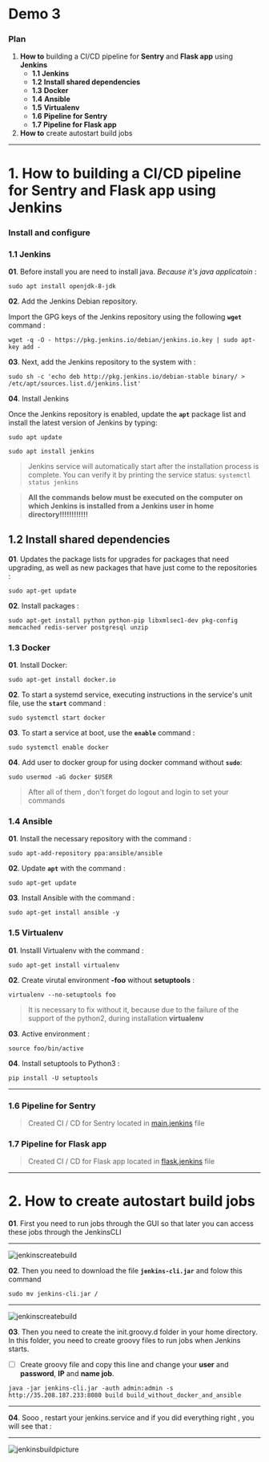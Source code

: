 # Demo 3

### Plan 

1. **How to** building a CI/CD pipeline for **Sentry** and **Flask app** using **Jenkins**
	* **1.1** **Jenkins**
	* **1.2** **Install shared dependencies**
	* **1.3** **Docker**
	* **1.4** **Ansible**
	* **1.5** **Virtualenv**
	* **1.6** **Pipeline for Sentry**
	* **1.7** **Pipeline for Flask app**
2. **How to** create autostart build jobs

---
# 1. How to building a CI/CD pipeline for Sentry and Flask app using Jenkins

###  Install and configure 

### 1.1 Jenkins

**01**. Before install you are need to install java. *Because it's java applicatoin* :

`sudo apt install openjdk-8-jdk`

**02**. Add the Jenkins Debian repository.

Import the GPG keys of the Jenkins repository using the following **`wget`** command :

`wget -q -O - https://pkg.jenkins.io/debian/jenkins.io.key | sudo apt-key add -`

**03**. Next, add the Jenkins repository to the system with :

`sudo sh -c 'echo deb http://pkg.jenkins.io/debian-stable binary/ > /etc/apt/sources.list.d/jenkins.list'`

**04**. Install Jenkins 

Once the Jenkins repository is enabled, update the **`apt`** package list and install the latest version of Jenkins by typing:

`sudo apt update`

`sudo apt install jenkins`

> Jenkins service will automatically start after the installation process is complete. You can verify it by printing the service status:
> `systemctl status jenkins`

> **All the commands below must be executed on the computer on which Jenkins is installed from a Jenkins user in home directory!!!!!!!!!!!!**

## 1.2 Install shared dependencies

**01**. Updates the package lists for upgrades for packages that need upgrading, as well as new packages that have just come to the repositories :

`sudo apt-get update`

**02**. Install packages :

`sudo apt-get install python python-pip libxmlsec1-dev pkg-config memcached redis-server postgresql unzip`

### 1.3 Docker

**01**. Install Docker:

`sudo apt-get install docker.io`

**02**. To start a systemd service, executing instructions in the service's unit file, use the **`start`** command :

`sudo systemctl start docker`

**03**. To start a service at boot, use the **`enable`** command :

`sudo systemctl enable docker`

**04**. Add user to docker group for using docker command without **`sudo`**:

`sudo usermod -aG docker $USER`

> After all of them , don't forget do logout and login to set your commands 

### 1.4 Ansible

**01**. Install the necessary repository with the command :

`sudo apt-add-repository ppa:ansible/ansible`

**02**. Update **`apt`** with the command :

`sudo apt-get update`

**03**. Install Ansible with the command :

`sudo apt-get install ansible -y`

### 1.5 Virtualenv 

**01**. Installl Virtualenv with the command : 

`sudo apt-get install virtualenv`

**02**. Create virutal environment **-foo**  without **setuptools** : 

`virtualenv --no-setuptools foo`

> It is necessary to fix without it, because due to the failure of the support of the python2, during installation **virtualenv**

**03**. Active environment :

`source foo/bin/active`

**04**. Install setuptools to Python3 :

`pip install -U setuptools`

---

### 1.6 Pipeline for Sentry 

> Created CI / CD for Sentry located in [main.jenkins](https://github.com/lizardkinggg/sentry-cicd/blob/master/main.jenkins) file

### 1.7 Pipeline for Flask app 

> Created CI / CD for Flask app located in [flask.jenkins](https://github.com/lizardkinggg/flask-app/blob/master/flask.jenkins) file

--- 

# 2. How to create autostart build jobs 

**01**. First you need to run jobs through the GUI so that later you can access these jobs through the JenkinsCLI

---

![jenkinscreatebuild](https://i.stack.imgur.com/JavjD.gif)

**02**. Then you need to download the file **`jenkins-cli.jar`** and folow this command 

`sudo mv jenkins-cli.jar / `

---

![jenkinscreatebuild](https://www.decodingdevops.com/wp-content/uploads/2018/07/jenkins-cli-commands.png)

**03**. Then you need to create the init.groovy.d folder in your home directory. In this folder, you need to create groovy files to run jobs when Jenkins starts.
- [ ] Create groovy file and copy this line and change your **user** and **password**, **IP** and **name job**.

`java -jar jenkins-cli.jar -auth admin:admin -s http://35.208.187.233:8080 build build_without_docker_and_ansible`

---

**04**. Sooo , restart your jenkins.service and if you did everything right , you will see that : 

---

![jenkinsbuildpicture](https://camo.githubusercontent.com/5461b42eeccf4dc084d1d0f769eba6185c9cc529/68747470733a2f2f73332d75732d776573742d312e616d617a6f6e6177732e636f6d2f61726775732d6e6f7469666965722d706c7567696e2f6a656e6b696e732d6a6f62732d696e2d71756575652e676966)

